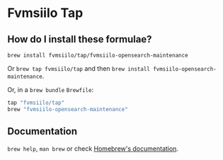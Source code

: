 # Fvmsiilo Tap

## How do I install these formulae?

`brew install fvmsiilo/tap/fvmsiilo-opensearch-maintenance`

Or `brew tap fvmsiilo/tap` and then `brew install fvmsiilo-opensearch-maintenance`.

Or, in a `brew bundle` `Brewfile`:

```ruby
tap "fvmsiilo/tap"
brew "fvmsiilo-opensearch-maintenance"
```

## Documentation

`brew help`, `man brew` or check [Homebrew's documentation](https://docs.brew.sh).
